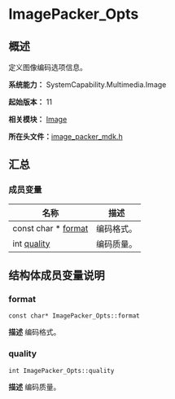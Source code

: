 # ImagePacker_Opts


## 概述

定义图像编码选项信息。

**系统能力：** SystemCapability.Multimedia.Image

**起始版本：** 11

**相关模块：** [Image](image.md)

**所在头文件：**[image_packer_mdk.h](image__packer__mdk_8h.md)


## 汇总


### 成员变量

| 名称 | 描述 | 
| -------- | -------- |
| const char \* [format](#format) | 编码格式。 |
| int [quality](#quality) | 编码质量。 |


## 结构体成员变量说明


### format

```
const char* ImagePacker_Opts::format
```
**描述**
编码格式。


### quality

```
int ImagePacker_Opts::quality
```
**描述**
编码质量。
